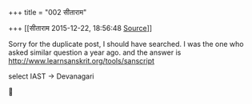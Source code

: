 +++
title = "002 सीताराम"

+++
[[सीताराम	2015-12-22, 18:56:48 [Source](https://groups.google.com/g/samskrita/c/BH0hyuGaiXk)]]



Sorry for the duplicate post, I should have searched. I was the one who asked similar question a year ago. and the answer is  
<http://www.learnsanskrit.org/tools/sanscript>  

select IAST -> Devanagari  




